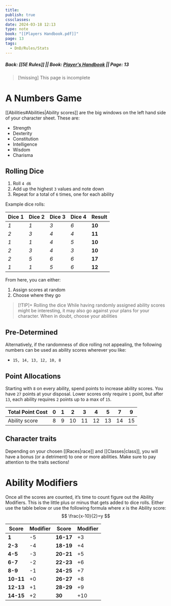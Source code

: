 ```yaml
---
title: 
publish: true
cssclasses: 
date: 2024-03-18 12:13
type: note
book: "[[Players Handbook.pdf]]"
page: 13
tags:
  - DnD/Rules/Stats
---
```

##### Back: [[5E Rules]] || Book: [Player's Handbook](https://drive.google.com/drive/folders/1O5bhpYizcIT5xxAoLOuzCRht_PVS7VSG?usp=sharing) || Page: 13

> [!missing] This page is incomplete

# A Numbers Game
[[Abilities#Abilities|Ability scores]] are the big windows on the left hand side of your character sheet. These are:
- Strength
- Dexterity
- Constitution
- Intelligence
- Wisdom
- Charisma

## Rolling Dice
1. Roll `4 d6`
2. Add up the highest `3` values and note down
3. Repeat for a total of `6` times, one for each ability

Example dice rolls:

| Dice 1 | Dice 2 | Dice 3 | Dice 4 | Result |
| ------ | ------ | ------ | ------ | ------ |
| *1*    | *1*    | *3*    | *6*    | **10** |
| *2*    | *3*    | *4*    | *4*    | **11** |
| *1*    | *1*    | *4*    | *5*    | **10** |
| *2*    | *3*    | *4*    | *3*    | **10** |
| *2*    | *5*    | *6*    | *6*    | **17** |
| *1*    | *1*    | *5*    | *6*    | **12** |

From here, you can either: 
1. Assign scores at random
2. Choose where they go

> [!TIP]+ Rolling the dice
> While having randomly assigned ability scores might be interesting, it may also go against your plans for your character. When in doubt, choose your abilities
## Pre-Determined
Alternatively, if the randomness of dice rolling not appealing, the following numbers can be used as ability scores wherever you like:
- `15, 14, 13, 12, 10, 8`
## Point Allocations
Starting with `8` on every ability, spend points to increase ability scores. You have `27` points at your disposal. Lower scores only require `1` point, but after `13`, each ability requires `2` points up to a max of `15`. 

| Total Point Cost | 0   | 1   | 2   | 3   | 4   | 5   | 7   | 9   |
| ---------------- | --- | --- | --- | --- | --- | --- | --- | --- |
| Ability score    | 8   | 9   | 10  | 11  | 12  | 13  | 14  | 15  |

## Character traits
Depending on your chosen [[Races|race]] and [[Classes|class]], you will have a bonus (or a detriment) to one or more abilities. Make sure to pay attention to the traits sections!
# Ability Modifiers
Once all the scores are counted, it’s time to count figure out the Ability Modifiers. This is the little plus or minus that gets added to dice rolls.
Either use the table below or use the following formula where $x$ is the Ability score:
$$
\frac{x-10}{2}=y
$$

| **Score** | Modifier | **Score** | Modifier |
| ----- | -------- | ----- | -------- |
| **1**     | -5       | **16-17** | +3       |
| **2-3**   | -4       | **18-19** | +4       |
| **4-5**   | -3       | **20-21** | +5       |
| **6-7**   | -2       | **22-23** | +6       |
| **8-9**   | -1       | **24-25** | +7       |
| **10-11** | +0       | **26-27** | +8       |
| **12-13** | +1       | **28-29** | +9       |
| **14-15** | +2       | **30**    | +10      |
